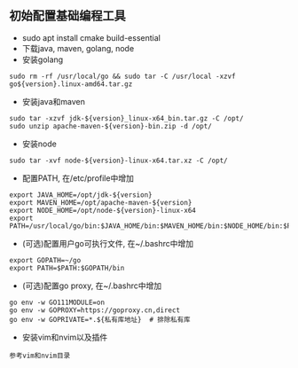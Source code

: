 ## 初始配置基础编程工具
* sudo apt install cmake build-essential
* 下载java, maven, golang, node
* 安装golang
```
sudo rm -rf /usr/local/go && sudo tar -C /usr/local -xzvf go${version}.linux-amd64.tar.gz
```
* 安装java和maven
```
sudo tar -xzvf jdk-${version}_linux-x64_bin.tar.gz -C /opt/
sudo unzip apache-maven-${version}-bin.zip -d /opt/
```
* 安装node
```
sudo tar -xvf node-${version}-linux-x64.tar.xz -C /opt/
```
* 配置PATH, 在/etc/profile中增加
```
export JAVA_HOME=/opt/jdk-${version}
export MAVEN_HOME=/opt/apache-maven-${version}
export NODE_HOME=/opt/node-${version}-linux-x64
export PATH=/usr/local/go/bin:$JAVA_HOME/bin:$MAVEN_HOME/bin:$NODE_HOME/bin:$PATH
```
* (可选)配置用户go可执行文件, 在~/.bashrc中增加
```
export GOPATH=~/go
export PATH=$PATH:$GOPATH/bin
```
* (可选)配置go proxy, 在~/.bashrc中增加
```
go env -w GO111MODULE=on
go env -w GOPROXY=https://goproxy.cn,direct
go env -w GOPRIVATE=*.${私有库地址}  # 排除私有库
```
* 安装vim和nvim以及插件
```
参考vim和nvim目录
```
